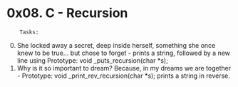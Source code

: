 # 0x08. C - Recursion

		Tasks:

0. She locked away a secret, deep inside herself, something she once knew to be true... but chose to forget - prints a string, followed by a new line using Prototype: void _puts_recursion(char *s);
1. Why is it so important to dream? Because, in my dreams we are together - Prototype: void _print_rev_recursion(char *s); prints a string in reverse.
